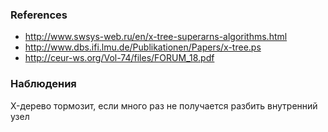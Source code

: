 ### References

* http://www.swsys-web.ru/en/x-tree-superarns-algorithms.html
* http://www.dbs.ifi.lmu.de/Publikationen/Papers/x-tree.ps
* http://ceur-ws.org/Vol-74/files/FORUM_18.pdf

### Наблюдения
X-дерево тормозит, если много раз не получается разбить внутренний узел
